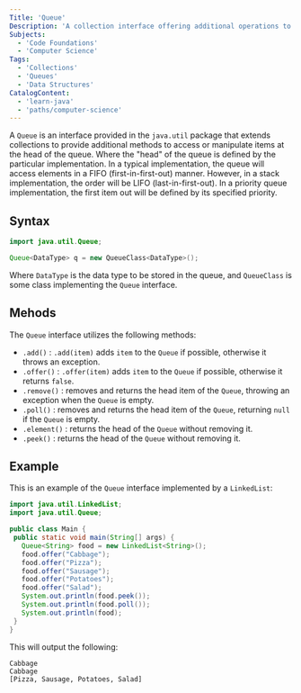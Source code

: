 ```yaml
---
Title: 'Queue'
Description: 'A collection interface offering additional operations to access or manipulate items at the head of the queue.'
Subjects:
  - 'Code Foundations'
  - 'Computer Science'
Tags:
  - 'Collections'
  - 'Queues'
  - 'Data Structures'
CatalogContent:
  - 'learn-java'
  - 'paths/computer-science'
---
```


A `Queue` is an interface provided in the `java.util` package that extends collections to provide additional methods to access or manipulate items at the head of the queue. Where the "head" of the queue is defined by the particular implementation. In a typical implementation, the queue will access elements in a FIFO (first-in-first-out) manner. However, in a stack implementation, the order will be LIFO (last-in-first-out). In a priority queue implementation, the first item out will be defined by its specified priority.

## Syntax

```java
import java.util.Queue;

Queue<DataType> q = new QueueClass<DataType>();
```

Where `DataType` is the data type to be stored in the queue, and `QueueClass` is some class implementing the `Queue` interface.

## Mehods

The `Queue` interface utilizes the following methods:

- `.add()` : `.add(item)` adds `item` to the `Queue` if possible, otherwise it throws an exception.
- `.offer()` : `.offer(item)` adds `item` to the `Queue` if possible, otherwise it returns `false`.
- `.remove()` : removes and returns the head item of the `Queue`, throwing an exception when the `Queue` is empty.
- `.poll()` : removes and returns the head item of the `Queue`, returning `null` if the `Queue` is empty.
- `.element()` : returns the head of the `Queue` without removing it.
- `.peek()` : returns the head of the `Queue` without removing it.

## Example

This is an example of the `Queue` interface implemented by a `LinkedList`:

```java
import java.util.LinkedList;
import java.util.Queue;

public class Main {
 public static void main(String[] args) {
   Queue<String> food = new LinkedList<String>();
   food.offer("Cabbage");
   food.offer("Pizza");
   food.offer("Sausage");
   food.offer("Potatoes");
   food.offer("Salad");
   System.out.println(food.peek());
   System.out.println(food.poll());
   System.out.println(food);
 }
}
```

This will output the following:

```shell
Cabbage
Cabbage
[Pizza, Sausage, Potatoes, Salad]
```
